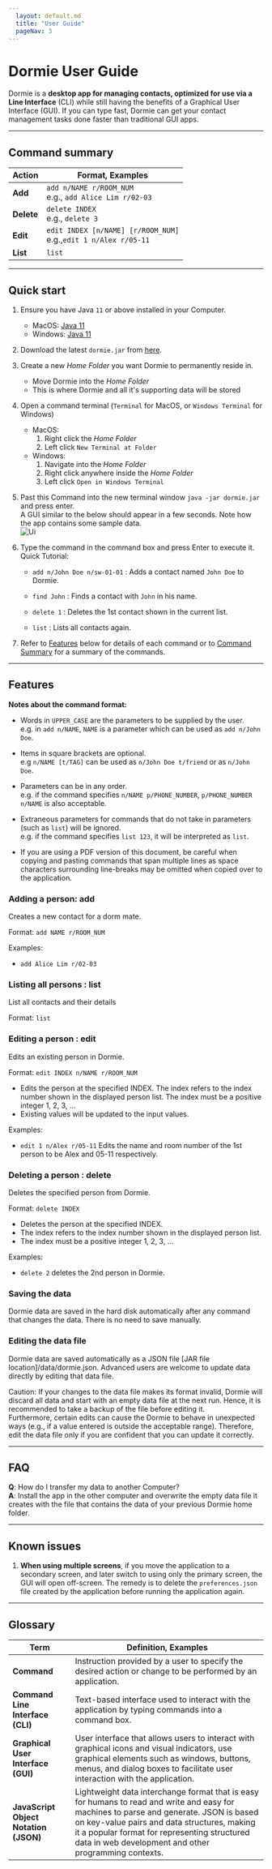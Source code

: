 ```yaml
---
  layout: default.md
  title: "User Guide"
  pageNav: 3
---
```


# Dormie User Guide

Dormie is a **desktop app for managing contacts, optimized for use via a Line Interface** (CLI) while still having the benefits of a Graphical User Interface (GUI). If you can type fast, Dormie can get your contact management tasks done faster than traditional GUI apps.

<!-- * Table of Contents -->
<page-nav-print />

---

## Command summary

| Action     | Format, Examples                                                      |
| ---------- | --------------------------------------------------------------------- |
| **Add**    | `add n/NAME r/ROOM_NUM​` <br> e.g., `add Alice Lim r/02-03`           |
| **Delete** | `delete INDEX`<br> e.g., `delete 3`                                   |
| **Edit**   | `edit INDEX [n/NAME] [r/ROOM_NUM​]​`<br> e.g.,`edit 1 n/Alex r/05-11` |
| **List**   | `list`                                                                |

---

## Quick start

1. Ensure you have Java `11` or above installed in your Computer.

   - MacOS: [Java 11](https://www.oracle.com/sg/java/technologies/javase/jdk11-archive-downloads.html)
   - Windows: [Java 11](https://www.azul.com/downloads/?version=java-11-lts&os=macos&architecture=arm-64-bit&package=jdk-fx#zulu)

1. Download the latest `dormie.jar` from [here](https://github.com/AY2324S2-CS2103T-F11-4/tp/releases).

1. Create a new _Home Folder_ you want Dormie to permanently reside in.

   - Move Dormie into the _Home Folder_
   - This is where Dormie and all it's supporting data will be stored

1. Open a command terminal (`Terminal` for MacOS, or `Windows Terminal` for Windows)

   - MacOS:
     1. Right click the _Home Folder_
     1. Left click `New Terminal at Folder`
   - Windows:
     1. Navigate into the _Home Folder_
     1. Right click anywhere inside the _Home Folder_
     1. Left click `Open in Windows Terminal`

1. Past this Command into the new terminal window `java -jar dormie.jar` and press enter.<br>
   A GUI similar to the below should appear in a few seconds. Note how the app contains some sample data.<br>
   ![Ui](images/Ui.png)

1. Type the command in the command box and press Enter to execute it.<br>
   Quick Tutorial:

   - `add n/John Doe n/sw-01-01` : Adds a contact named `John Doe` to Dormie.

   - `find John` : Finds a contact with `John` in his name.

   - `delete 1` : Deletes the 1st contact shown in the current list.

   - `list` : Lists all contacts again.

1. Refer to [Features](#features) below for details of each command
or to [Command Summary](#command-summary) for a summary of the commands.

---

## Features

<box type="info" seamless>

**Notes about the command format:**<br>

- Words in `UPPER_CASE` are the parameters to be supplied by the user.<br>
  e.g. in `add n/NAME`, `NAME` is a parameter which can be used as `add n/John Doe`.

- Items in square brackets are optional.<br>
  e.g `n/NAME [t/TAG]` can be used as `n/John Doe t/friend` or as `n/John Doe`.

- Parameters can be in any order.<br>
  e.g. if the command specifies `n/NAME p/PHONE_NUMBER`, `p/PHONE_NUMBER n/NAME` is also acceptable.

- Extraneous parameters for commands that do not take in parameters (such as `list`) will be ignored.<br>
  e.g. if the command specifies `list 123`, it will be interpreted as `list`.

- If you are using a PDF version of this document, be careful when copying and pasting commands that span multiple lines as space characters surrounding line-breaks may be omitted when copied over to the application.
  </box>

### Adding a person: add

Creates a new contact for a dorm mate.

Format: `add NAME r/ROOM_NUM`

Examples:

- `add Alice Lim r/02-03`

### Listing all persons : list

List all contacts and their details

Format: `list`

### Editing a person : edit

Edits an existing person in Dormie.

Format: `edit INDEX n/NAME r/ROOM_NUM`

- Edits the person at the specified INDEX. The index refers to the index number shown in the displayed person list. The index must be a positive integer 1, 2, 3, …​
- Existing values will be updated to the input values.

Examples:

- `edit 1 n/Alex r/05-11` Edits the name and room number of the 1st person to be Alex and 05-11 respectively.

### Deleting a person : delete

Deletes the specified person from Dormie.

Format: `delete INDEX`

- Deletes the person at the specified INDEX.
- The index refers to the index number shown in the displayed person list.
- The index must be a positive integer 1, 2, 3, …​

Examples:

- `delete 2` deletes the 2nd person in Dormie.

### Saving the data

Dormie data are saved in the hard disk automatically after any command that changes the data. There is no need to save manually.

### Editing the data file

Dormie data are saved automatically as a JSON file [JAR file location]/data/dormie.json. Advanced users are welcome to update data directly by editing that data file.

<box type="warning" seamless>

Caution:
If your changes to the data file makes its format invalid, Dormie will discard all data and start with an empty data file at the next run. Hence, it is recommended to take a backup of the file before editing it.<br>
Furthermore, certain edits can cause the Dormie to behave in unexpected ways (e.g., if a value entered is outside the acceptable range). Therefore, edit the data file only if you are confident that you can update it correctly.
</box>

---

## FAQ

**Q**: How do I transfer my data to another Computer?<br>
**A**: Install the app in the other computer and overwrite the empty data file it creates with the file that contains the data of your previous Dormie home folder.

---

## Known issues

1. **When using multiple screens**, if you move the application to a secondary screen, and later switch to using only the primary screen, the GUI will open off-screen. The remedy is to delete the `preferences.json` file created by the application before running the application again.

--------------------------------------------------------------------------------------------------------------------

## Glossary

| Term                                  | Definition, Examples                                                                                                                                                                                                                                                                            |
|---------------------------------------|-------------------------------------------------------------------------------------------------------------------------------------------------------------------------------------------------------------------------------------------------------------------------------------------------|
| **Command**                           | Instruction provided by a user to specify the desired action or change to be performed by an application.                                                                                                                                                                                       |
| **Command Line Interface (CLI)**      | Text-based interface used to interact with the application by typing commands into a command box.                                                                                                                                                                                               |
| **Graphical User Interface (GUI)**    | User interface that allows users to interact with graphical icons and visual indicators, use graphical elements such as windows, buttons, menus, and dialog boxes to facilitate user interaction with the application.                                                                          |
| **JavaScript Object Notation (JSON)** | Lightweight data interchange format that is easy for humans to read and write and easy for machines to parse and generate. JSON is based on key-value pairs and data structures, making it a popular format for representing structured data in web development and other programming contexts. |
